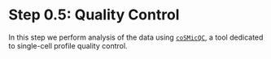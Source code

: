 # Step 0.5: Quality Control

In this step we perform analysis of the data using [`coSMicQC`](https://github.com/WayScience/coSMicQC), a tool dedicated to single-cell profile quality control.
